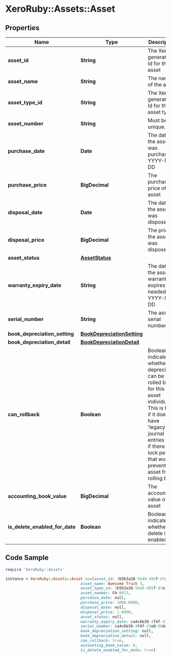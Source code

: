 # XeroRuby::Assets::Asset

## Properties

Name | Type | Description | Notes
------------ | ------------- | ------------- | -------------
**asset_id** | **String** | The Xero-generated Id for the asset | [optional] 
**asset_name** | **String** | The name of the asset | 
**asset_type_id** | **String** | The Xero-generated Id for the asset type | [optional] 
**asset_number** | **String** | Must be unique. | [optional] 
**purchase_date** | **Date** | The date the asset was purchased YYYY-MM-DD | [optional] 
**purchase_price** | **BigDecimal** | The purchase price of the asset | [optional] 
**disposal_date** | **Date** | The date the asset was disposed | [optional] 
**disposal_price** | **BigDecimal** | The price the asset was disposed at | [optional] 
**asset_status** | [**AssetStatus**](AssetStatus.md) |  | [optional] 
**warranty_expiry_date** | **String** | The date the asset’s warranty expires (if needed) YYYY-MM-DD | [optional] 
**serial_number** | **String** | The asset&#39;s serial number | [optional] 
**book_depreciation_setting** | [**BookDepreciationSetting**](BookDepreciationSetting.md) |  | [optional] 
**book_depreciation_detail** | [**BookDepreciationDetail**](BookDepreciationDetail.md) |  | [optional] 
**can_rollback** | **Boolean** | Boolean to indicate whether depreciation can be rolled back for this asset individually. This is true if it doesn&#39;t have &#39;legacy&#39; journal entries and if there is no lock period that would prevent this asset from rolling back. | [optional] 
**accounting_book_value** | **BigDecimal** | The accounting value of the asset | [optional] 
**is_delete_enabled_for_date** | **Boolean** | Boolean to indicate whether delete is enabled | [optional] 

## Code Sample

```ruby
require 'XeroRuby::Assets'

instance = XeroRuby::Assets::Asset.new(asset_id: 3b5b3a38-5649-495f-87a1-14a4e5918634,
                                 asset_name: Awesome Truck 3,
                                 asset_type_id: 3b5b3a38-5649-495f-87a1-14a4e5918634,
                                 asset_number: FA-0013,
                                 purchase_date: null,
                                 purchase_price: 1000.0000,
                                 disposal_date: null,
                                 disposal_price: 1.0000,
                                 asset_status: null,
                                 warranty_expiry_date: ca4c6b39-4f4f-43e8-98da-5e1f350a6694,
                                 serial_number: ca4c6b39-4f4f-43e8-98da-5e1f350a6694,
                                 book_depreciation_setting: null,
                                 book_depreciation_detail: null,
                                 can_rollback: true,
                                 accounting_book_value: 0,
                                 is_delete_enabled_for_date: true)
```


